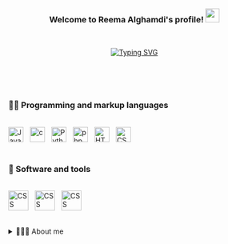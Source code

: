 <h3 align="center">
  Welcome to Reema Alghamdi's profile!
  <img src="https://media.giphy.com/media/hvRJCLFzcasrR4ia7z/giphy.gif" width="28">
</h3>

<br>


<p align="center">
<a href="https://git.io/typing-svg"><img src="https://readme-typing-svg.demolab.com?font=Fira+Code&size=24&pause=1000&color=F65F9A&width=435&lines=Cyber+security+student+" alt="Typing SVG" /></a> </p>

<br>
<br>

#
### 👨‍💻 Programming and markup languages

<br>         
<img align="left" alt="JavaScript" width="30px" style="padding-right:10px;" src="https://cdn.jsdelivr.net/gh/devicons/devicon/icons/javascript/javascript-plain.svg" />
<img align="left" alt="c" width="30px" style="padding-right:10px;" src="https://cdn.jsdelivr.net/gh/devicons/devicon/icons/c/c-original.svg" />          
<img align="left" alt="Python" width="30px" style="padding-right:10px;" src="https://cdn.jsdelivr.net/gh/devicons/devicon/icons/python/python-original.svg" />
<img align="left" alt="php" width="30px" style="padding-right:10px;" src="https://cdn.jsdelivr.net/gh/devicons/devicon/icons/php/php-original.svg" />
<img align="left" alt="HTML" width="30px" style="padding-right:10px;" src="https://cdn.jsdelivr.net/gh/devicons/devicon/icons/html5/html5-plain.svg" />
<img align="left" alt="CSS" width="30px" style="padding-right:10px;" src="https://cdn.jsdelivr.net/gh/devicons/devicon/icons/css3/css3-plain.svg" />


<br/>

<br>
<br>

### 🧰 Software and tools

<br>

<img align="left" alt="CSS" width="40px" style="padding-right:10px;" src="https://cdn.jsdelivr.net/gh/devicons/devicon/icons/vscode/vscode-original-wordmark.svg" />


<img align="left" alt="CSS" width="40px" style="padding-right:10px;"  src="https://cdn.jsdelivr.net/gh/devicons/devicon/icons/phpstorm/phpstorm-original.svg" />


<img align="left" alt="CSS" width="40px" style="padding-right:10px;"   src="https://cdn.jsdelivr.net/gh/devicons/devicon/icons/github/github-original.svg" />
          
</br>
 <br>

 #
 

<details> 
  <summary> 👩🏽‍💻 About me</summary>
  <br/>
  <ul>
  <li>
   My name is Reema, I'm cyber security student 💻
 <li>
 I enjoy programming and managed to become familiar with more than 5 programming langueges and markup langueges. 
 <li>
 I love challenges and problem solving 💪
  <br/>
</details>

  <br/>
 
